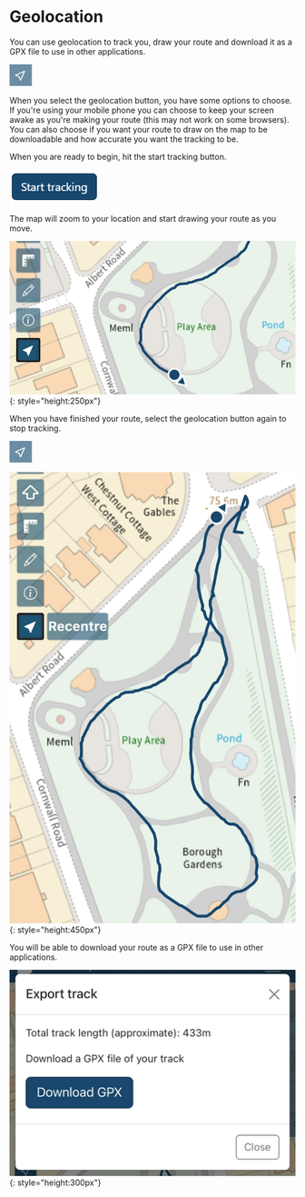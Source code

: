 # Geolocation

You can use geolocation to track you, draw your route and download it as a GPX file to use in other applications.

![Geolocation button](../assets/images/geolocation-button.png)

When you select the geolocation button, you have some options to choose. If you're using your mobile phone you can choose to keep your screen awake as you're making your route (this may not work on some browsers). You can also choose if you want your route to draw on the map to be downloadable and how accurate you want the tracking to be.

When you are ready to begin, hit the start tracking button.

![Geolocation start tracking button](../assets/images/geolocation-start-tracking.png)

The map will zoom to your location and start drawing your route as you move.

![Geolocation track started](../assets/images/geolocation-start-track.png){: style="height:250px"}

When you have finished your route, select the geolocation button again to stop tracking.

![Geolocation button](../assets/images/geolocation-button.png)

![Geolocation track finished](../assets/images/geolocation-end-track.png){: style="height:450px"}

You will be able to download your route as a GPX file to use in other applications.

![Geolocation download your file](../assets/images/geolocation-download.png){: style="height:300px"}